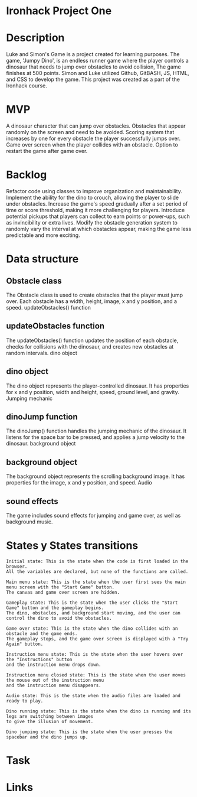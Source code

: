 # Ironhack Project One

# Description
Luke and Simon's Game is a project created for learning purposes. The game, 'Jumpy Dino', is an endless runner game where the player controls a dinosaur that needs to jump over obstacles to avoid collision, The game finishes at 500 points. Simon and Luke utilized Github, GitBASH, JS, HTML, and CSS to develop the game. This project was created as a part of the Ironhack course.

# MVP
A dinosaur character that can jump over obstacles.
Obstacles that appear randomly on the screen and need to be avoided.
Scoring system that increases by one for every obstacle the player successfully jumps over.
Game over screen when the player collides with an obstacle.
Option to restart the game after game over.

# Backlog
Refactor code using classes to improve organization and maintainability.
Implement the ability for the dino to crouch, allowing the player to slide under obstacles.
Increase the game's speed gradually after a set period of time or score threshold, making it more challenging for players.
Introduce potential pickups that players can collect to earn points or power-ups, such as invincibility or extra lives.
Modify the obstacle generation system to randomly vary the interval at which obstacles appear, making the game less predictable and more exciting.

# Data structure
## Obstacle class
The Obstacle class is used to create obstacles that the player must jump over. Each obstacle has a width, height, image, x and y position, and a speed.
updateObstacles() function

## updateObstacles function
The updateObstacles() function updates the position of each obstacle, checks for collisions with the dinosaur, and creates new obstacles at random intervals.
dino object

## dino object
The dino object represents the player-controlled dinosaur. It has properties for x and y position, width and height, speed, ground level, and gravity.
Jumping mechanic

## dinoJump function
The dinoJump() function handles the jumping mechanic of the dinosaur. It listens for the space bar to be pressed, and applies a jump velocity to the dinosaur.
background object

## background object
The background object represents the scrolling background image. It has properties for the image, x and y position, and speed.
Audio

## sound effects
The game includes sound effects for jumping and game over, as well as background music.

# States y States transitions
    Initial state: This is the state when the code is first loaded in the browser. 
    All the variables are declared, but none of the functions are called.

    Main menu state: This is the state when the user first sees the main menu screen with the "Start Game" button.
    The canvas and game over screen are hidden.

    Gameplay state: This is the state when the user clicks the "Start Game" button and the gameplay begins.
    The dino, obstacles, and background start moving, and the user can control the dino to avoid the obstacles.

    Game over state: This is the state when the dino collides with an obstacle and the game ends.
    The gameplay stops, and the game over screen is displayed with a "Try Again" button.

    Instruction menu state: This is the state when the user hovers over the "Instructions" button
    and the instruction menu drops down.

    Instruction menu closed state: This is the state when the user moves the mouse out of the instruction menu
    and the instruction menu disappears.

    Audio state: This is the state when the audio files are loaded and ready to play.

    Dino running state: This is the state when the dino is running and its legs are switching between images
    to give the illusion of movement.

    Dino jumping state: This is the state when the user presses the spacebar and the dino jumps up.

# Task

# Links


